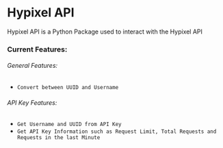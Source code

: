 # Hypixel API

Hypixel API is a Python Package used to interact with the Hypixel API

### Current Features:

###### General Features:

- ```Convert between UUID and Username```

###### API Key Features:

- ```Get Username and UUID from API Key```
- ```Get API Key Information such as Request Limit, Total Requests and Requests in the last Minute```